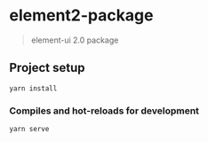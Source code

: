 # element2-package

> element-ui 2.0 package

## Project setup
```
yarn install
```

### Compiles and hot-reloads for development
```
yarn serve
```